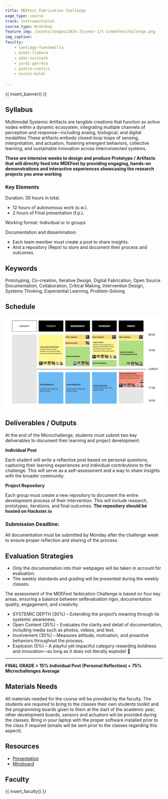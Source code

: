```yaml
---
title: MDEFest Fabrication Challenge
page_type: course
track: Instrumentation
course_type: Wrokshop
feature_img: /assets/images/2024-25/year-1/t-3/mdefestchallenge.png
img_caption:
faculty:
    - santiago-fuentemilla
    - mikel-llobera
    - adai-surinach
    - jordi-garreta
    - pietro-rustici
    - nicolo-baldi

---
```


{{ insert_banner() }}

## Syllabus

Multimodal Systemic Artifacts are tangible creations that function as active nodes within a dynamic ecosystem, integrating multiple channels of perception and response—including analog, biological, and digital modalities
These artifacts embody closed-loop loops of sensing, interpretation, and actuation, fostering emergent behaviors, collective learning, and sustainable innovation across interconnected systems.


**These are intensive weeks to design and produce Prototype / Artifacts that will directly feed into MDEFest by providing engaging, hands‑on demonstrations and interactive experiences showcasing the research projects you arew working**


### Key Elements

Duration: 30 hours in total.
- 12 hours of autonomous work (o.w.).
- 2 hours of Final presentation (f.p.).

Working format: Individual or in groups

Documentation and dissemination:
- Each team member must create a post to share insights.
- And a repository (Repo) to store and document their process and outcomes.

## Keywords
Prototyping, Co-creation, Iterative Design, Digital Fabrication, Open Source Documentation, Collaboration, Critical Making, Intervention Design, Systems Thinking, Experiential Learning, Problem-Solving


## Schedule

![schedule](/assets/images/2024-25/year-1/t-2/challenge_schedule.png)


## Deliverables / Outputs
At the end of the Microchallenge, students must submit two key deliverables to document their learning and project development:

**Individual Post**

Each student will write a reflective post based on personal questions, capturing their learning experiences and individual contributions to the challenge. This will serve as a self-assessment and a way to share insights with the broader community.

**Project Repository**

Each group must create a new repository to document the entire development process of their intervention. This will include research, prototypes, iterations, and final outcomes. **The repository should be hosted on Hackster.io**

### Submission Deadline:
All documentation must be submitted by Monday after the challenge week to ensure proper reflection and sharing of the process.

## Evaluation Strategies 

- Only the documentation into their webpages will be taken in account for evaluation.
- The weekly standards and grading will be presented during the weekly classes.

The assessment of the MDEFest farbication Challenge is based on four key areas, ensuring a balance between selfevaluation rigor, documentation quality, engagement, and creativity.

- SYSTEMIC DEPTH (30%) – Extending the project’s meaning through its systemic awareness.
- Open Content (35%) – Evaluates the clarity and detail of documentation, including media such as photos, videos, and text.
- Involvement (30%) – Measures attitude, motivation, and proactive behaviors throughout the process.
- Explosion (5%) – A playful yet impactful category rewarding boldness and innovation—as long as it does not literally explode! 🚀

---

**FINAL GRADE = 15% Individual Post (Personal Reflection) + 75% Microchallenges Average**

## Materials Needs 

All materials needed for the course will be provided by the faculty. The students are required to bring to the classes their own students toolkit and the programming boards given to them at the start of the academic year, other development boards, sensors and actuators will be provided during the classes. Bring in your laptop with the proper software installed prior to the class if required (emails will be sent prior to the classes regarding this aspect).


## Resources

- [Presentation](https://docs.google.com/presentation/d/18z-UIW_MLWuXcEBL6l1g9XUuh6DK7l-Jt8TV70a136o/edit?usp=sharing)
- [Miroboard](https://miro.com/app/board/uXjVI5fU5xg=/?share_link_id=669503416691)


## Faculty

{{ insert_faculty() }}